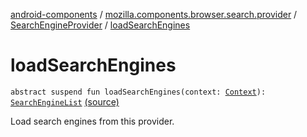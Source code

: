 [android-components](../../index.md) / [mozilla.components.browser.search.provider](../index.md) / [SearchEngineProvider](index.md) / [loadSearchEngines](./load-search-engines.md)

# loadSearchEngines

`abstract suspend fun loadSearchEngines(context: `[`Context`](https://developer.android.com/reference/android/content/Context.html)`): `[`SearchEngineList`](../-search-engine-list/index.md) [(source)](https://github.com/mozilla-mobile/android-components/blob/master/components/browser/search/src/main/java/mozilla/components/browser/search/provider/SearchEngineProvider.kt#L17)

Load search engines from this provider.

